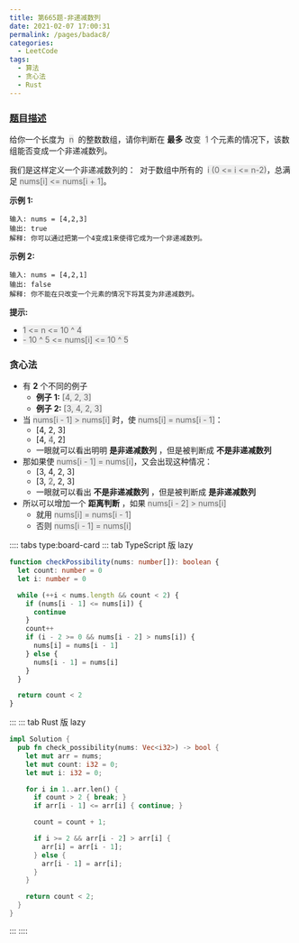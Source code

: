 ```yaml
---
title: 第665题-非递减数列
date: 2021-02-07 17:00:31
permalink: /pages/badac8/
categories:
  - LeetCode
tags:
  - 算法
  - 贪心法
  - Rust
---
```


### [题目描述](https://leetcode-cn.com/problems/non-decreasing-array/)

给你一个长度为  <font style="background: #eee; color: #666;">n</font>  的整数数组，请你判断在 **最多** 改变  <font style="background: #eee; color: #666;">1</font> 个元素的情况下，该数组能否变成一个非递减数列。

我们是这样定义一个非递减数列的：  对于数组中所有的  <font style="background: #eee; color: #666;">i (0 <= i <= n-2)</font>，总满足 <font style="background: #eee; color: #666;">nums[i] <= nums[i + 1]</font>。

<!-- more -->

**示例 1:**

```
输入: nums = [4,2,3]
输出: true
解释: 你可以通过把第一个4变成1来使得它成为一个非递减数列。
```

**示例 2:**

```
输入: nums = [4,2,1]
输出: false
解释: 你不能在只改变一个元素的情况下将其变为非递减数列。
```

**提示:**

- <font style="background: #eee; color: #666;">1 <= n <= 10 ^ 4</font>
- <font style="background: #eee; color: #666;">- 10 ^ 5 <= nums[i] <= 10 ^ 5</font>

### 贪心法

- 有 **2** 个不同的例子
  - **例子 1:** <font style="background: #eee; color: #666;">[4, 2, 3]</font>
  - **例子 2:** <font style="background: #eee; color: #666;">[3, 4, 2, 3]</font>
- 当 <font style="background: #eee; color: #666;">nums[i - 1] > nums[i] </font>时，使 <font style="background: #eee; color: #666;">nums[i] = nums[i - 1]</font>：
  - [4, 2, 3]
  - [4, <font style="background: #eee; color: #666;">4</font>, 2]
  - 一眼就可以看出明明 **是非递减数列** ，但是被判断成 **不是非递减数列**
- 那如果使 <font style="background: #eee; color: #666;">nums[i - 1] = nums[i]</font>，又会出现这种情况：
  - [3, 4, 2, 3]
  - [3, <font style="background: #eee; color: #666;">2</font>, 2, 3]
  - 一眼就可以看出 **不是非递减数列** ，但是被判断成 **是非递减数列**
- 所以可以增加一个 **距离判断** ，如果 <font style="background: #eee; color: #666;">nums[i - 2] > nums[i]</font>
  - 就用 <font style="background: #eee; color: #666;">nums[i] = nums[i - 1]</font>
  - 否则 <font style="background: #eee; color: #666;">nums[i - 1] = nums[i]</font>

:::: tabs type:board-card
::: tab TypeScript 版 lazy

```TypeScript
function checkPossibility(nums: number[]): boolean {
  let count: number = 0
  let i: number = 0

  while (++i < nums.length && count < 2) {
    if (nums[i - 1] <= nums[i]) {
      continue
    }
    count++
    if (i - 2 >= 0 && nums[i - 2] > nums[i]) {
      nums[i] = nums[i - 1]
    } else {
      nums[i - 1] = nums[i]
    }
  }

  return count < 2
}
```

:::
::: tab Rust 版 lazy

```Rust
impl Solution {
  pub fn check_possibility(nums: Vec<i32>) -> bool {
    let mut arr = nums;
    let mut count: i32 = 0;
    let mut i: i32 = 0;

    for i in 1..arr.len() {
      if count > 2 { break; }
      if arr[i - 1] <= arr[i] { continue; }

      count = count + 1;

      if i >= 2 && arr[i - 2] > arr[i] {
        arr[i] = arr[i - 1];
      } else {
        arr[i - 1] = arr[i];
      }
    }

    return count < 2;
  }
}
```

:::
::::
